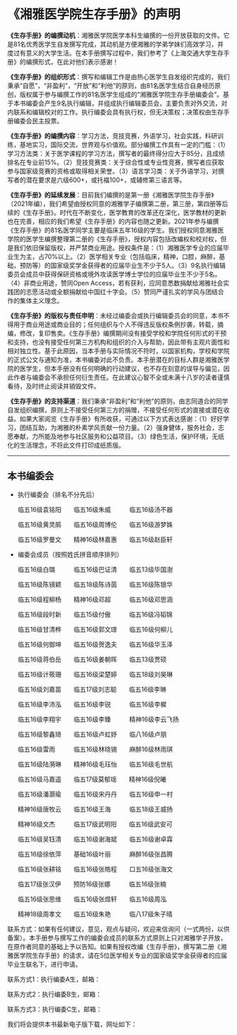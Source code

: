 # 《湘雅医学院生存手册》的声明

**《生存手册》的编撰动机**：湘雅医学院医学本科生编撰的一份开放获取的文件。它是81名优秀医学生自发撰写完成，其动机是方便湘雅的学弟学妹们高效学习，并度过有意义的大学生活。在本手册撰写过程中，我们参考了《上海交通大学生存手册》的编撰形式，在此对他们表示感谢！

**《生存手册》的组织形式**：撰写和编辑工作是由热心医学生自发组织完成的，我们秉承“自愿”，“非盈利”，“开放”和“利他”的原则，由81名医学生结合自身经历原创，版权属于参与编撰工作的81名医学生组成的“湘雅医学院生存手册编委会”。基于本书编委会产生9名执行编辑，并组成执行编辑委员会，主要负责对外交流，对内联系和编辑校对的工作。执行编委会具有执行权，但无决策权；决策权由生存手册编委会民主投票。

**《生存手册》的编撰内容**：学习方法，竞技竞赛，外语学习，社会实践，科研训练，基地实习，国际交流，世界观与价值观。部分编撰工作具有一定的门槛：（1）学习方法类：关于医学课程的学习方法，撰写者的最终得分应大于85分，且成绩排名在专业前15%。（2）竞技竞赛类：关于综合性或专业性竞赛，撰写者应获取参与国家级竞赛的资格或取得相关荣誉。（3）语言学习类：关于外语学习，对撰写者的潜在要求是六级600+，或托福100+，或辅修第三语言等。

**《生存手册》的延续发展**：目前我们编撰的是第一册《湘雅医学院生存手册》（2021年编），我们希望由授权同意的湘雅学子编撰第二册，第三册，第四册等后续的《生存手册》。时代在不断变化，医学教育的改革还在深化，医学教材的更新也在完善，相应的我们希望《生存手册》的内容也随之更新。2021年参与编撰《生存手册》的81名医学同学主要是临床五年16级的学生。我们授权同意湘雅医学院的医学生编撰整理第二册的《生存手册》，授权内容包括改编权和校对权，但是我们依旧保留版权，并严禁商业用途。授权条件是：（1）湘雅医学专业的应届毕业生为主，占70%以上。（2）医学相关专业（包括临床，精神，口腔，麻醉，基础，预防等）的国家级奖学金获得者的应届毕业生不少于5人。（3）9名执行编辑委员会成员中获得保研资格或境外攻读医学博士学位的应届毕业生不少于5名。（4）非商业用途，赞同Open Access，若有获利，应同意悉数捐献给湘雅社会实践团的志愿活动或全额捐献给中国红十字会。（5）赞同严谨扎实的学风与团结合作的集体主义理念。

**《生存手册》的版权与责任申明**：未经过编委会或执行编辑委员会的同意，本书不得用于商业用途或商业目的；任何组织与个人不得违反版权条例抄袭，转载，摘编，修改，复印售卖。《生存手册》编撰期间没有接受学校和学院任何形式的干预和支持，也没有接受任何第三方机构和组织的介入与帮助，因此带有主观片面性和相对独立性。基于此原因，当本手册与实际情况不符时，以国家机构，学校和学院的正式公文与通知为准，本书编委对此不负责。本手册潜在的目标人群是湘雅医学院的医学生，但本手册没有任何明确的行动建议，也不存在刻意的误导与偏见，因此作者与编委会不承担任何衍生责任。在此建议心智不全或未满十八岁的读者谨慎看待，及时终止阅读并销毁文件。

**《生存手册》的支持渠道**：我们秉承“非盈利”和“利他”的原则，由志同道合的同学自发组织编撰，原则上不接受任何第三方的捐赠，不接受任何形式的直接或潜在收益。如果大家阅览《生存手册》有所收获，可通过以下方式表达感谢：（1）好好学习，团结互助，为湘雅的朴素学风贡献一份力量。（2）强身健体，服务社会，志愿奉献，力所能及地参与社区服务和公益项目。（3）绿色生活，保护环境，无纸化的生活理念，不将此文件打印成纸质版。

----

## 本书编委会
+ 执行编委会（排名不分先后）

    临五16级袁铭阳&emsp;&emsp;临五16级朱威&emsp;&emsp;&emsp;临五16级汤不器

    临五16级黄灵鹃&emsp;&emsp;临五16级周博伦&emsp;&emsp;临五16级游梦姝

    临五16级罗曼文&emsp;&emsp;精神16级林嘉惠&emsp;&emsp;临五16级赵臣轩



+ 编委会成员（按照姓氏拼音顺序排列）

    临五16级白璐&emsp;&emsp;&emsp;临五16级巴证清&emsp;&emsp;临五13级毕国澍

    临五16级陈镜颖&emsp;&emsp;临五18级陈诗茵&emsp;&emsp;临五16级陈银华

    临五16级程柳杨&emsp;&emsp;精神16级邓超&emsp;&emsp;&emsp;临五16级邓思涵

    临五16级段时新&emsp;&emsp;临五15级付傲&emsp;&emsp;&emsp;临五16级冯韬锦

    临五16级甘清桦&emsp;&emsp;临五16级郭文璟&emsp;&emsp;临五16级何柳儿

    临五16级何御坤&emsp;&emsp;临五16级贺逸夫&emsp;&emsp;临五16级华玉泽

    临五16级蒋伯岳&emsp;&emsp;临五16级姜朝晖&emsp;&emsp;临五13级贾硕

    临五16级计筱珊&emsp;&emsp;临五16级梁楚婷&emsp;&emsp;临五18级刘昊琳

    临五16级刘嘉苗&emsp;&emsp;临五17级刘志聪&emsp;&emsp;临五16级李琳

    临五16级李沛泓&emsp;&emsp;临五16级李锐&emsp;&emsp;&emsp;临五16级李樨

    临五16级李翔宇&emsp;&emsp;临五16级李臻&emsp;&emsp;&emsp;精神16级李云飞扬

    临五16级黎鑫琦&emsp;&emsp;临五16级卢虹妤&emsp;&emsp;临八16级卢朋

    临五16级雷雨&emsp;&emsp;&emsp;临五16级林晓锡&emsp;&emsp;麻醉16级林雨琪

    临五16级陆漪琳&emsp;&emsp;精神16级毛珏怡&emsp;&emsp;临五16级毛世航

    临五16级马嘉遥&emsp;&emsp;临五17级莫郁瑶&emsp;&emsp;精神16级倪曦

    临五16级潘灏瑜&emsp;&emsp;临五16级宋丹丹&emsp;&emsp;临五16级申一村

    精神16级唐牧云&emsp;&emsp;临五16级王海&emsp;&emsp;&emsp;临五18级王威扬

    精神16级文杰&emsp;&emsp;&emsp;临五17级武明阳&emsp;&emsp;临五16级武安可

    临五16级吴钰清&emsp;&emsp;临五16级谢海斌&emsp;&emsp;临五16级谢卓霖

    临五16级徐依萍&emsp;&emsp;基础16级叶丽&emsp;&emsp;&emsp;麻醉16级张昌腾

    临五16级张耕铭&emsp;&emsp;临五16级张皓程&emsp;&emsp;口五16级张海文

    临五17级张汉伊&emsp;&emsp;预防16级张娜&emsp;&emsp;&emsp;临五16级张楠

    临五16级张思维&emsp;&emsp;临五16级张煜轩&emsp;&emsp;临五16级周泓

    精神18级周孝文&emsp;&emsp;临五16级朱艳&emsp;&emsp;&emsp;临八17级朱子晴


联系方式：如果有任何建议，意见，观点与疑问，欢迎来信询问（一式两份，以供备案）。本手册参与撰写工作的编委会成员的联系方式原则上只对湘雅学子开放，在原作者同意的基础上予以告知。如果有授权改编《生存手册》，撰写第二册《湘雅医学院生存手册》的请求，请在5位医学相关专业的国家级奖学金获得者的应届毕业生联名下，进行申请。

联系方式1：执行编委A生，邮箱：

联系方式2：执行编委B生，邮箱：

联系方式3：执行编委C生，邮箱：

我们将会提供本书最新电子版下载，网址如下：
